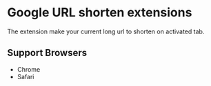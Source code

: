 # Google URL shorten extensions

The extension make your current long url to shorten on activated tab.

## Support Browsers

- Chrome
- Safari